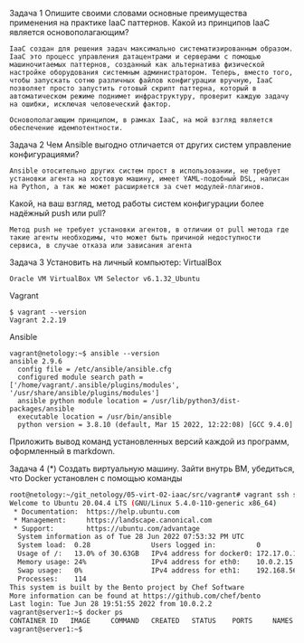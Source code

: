 Задача 1
Опишите своими словами основные преимущества применения на практике IaaC паттернов.
Какой из принципов IaaC является основополагающим?
```
IaaC создан для решения задач максимально систематизированным образом. IaaC это процесс управления датацентрами и серверами с помощью машиночитаемых паттернов, созданный как альтернатива физической настройке оборудования системным администратором. Теперь, вместо того, чтобы запускать сотню различных файлов конфигурации вручную, IaaC позволяет просто запустить готовый скрипт паттерна, который в автоматическом режиме поднимет инфраструктуру, проверит каждую задачу на ошибки, исключая человеческий фактор.

Основополагающим принципом, в рамках IaaC, на мой взгляд является обеспечение идемпотентности. 
```

Задача 2
Чем Ansible выгодно отличается от других систем управление конфигурациями?
```
Ansible отосительно других систем прост в использовании, не требует установки агента на хостовую машину, имеет YAML-подобный DSL, написан на Python, а так же может расширяется за счет модулей-плагинов. 
```
Какой, на ваш взгляд, метод работы систем конфигурации более надёжный push или pull?
```
Метод push не требует установки агентов, в отличии от pull метода где такие агенты необходимы, что может быть причиной недоступности сервиса, в случае отказа или зависания агента
```

Задача 3
Установить на личный компьютер:
VirtualBox
```
Oracle VM VirtualBox VM Selector v6.1.32_Ubuntu
```
Vagrant
```
$ vagrant --version 
Vagrant 2.2.19
```
Ansible
```
vagrant@netology:~$ ansible --version 
ansible 2.9.6 
  config file = /etc/ansible/ansible.cfg 
  configured module search path = ['/home/vagrant/.ansible/plugins/modules', '/usr/share/ansible/plugins/modules'] 
  ansible python module location = /usr/lib/python3/dist-packages/ansible 
  executable location = /usr/bin/ansible 
  python version = 3.8.10 (default, Mar 15 2022, 12:22:08) [GCC 9.4.0]
```

Приложить вывод команд установленных версий каждой из программ, оформленный в markdown.

Задача 4 (*)
Создать виртуальную машину.
Зайти внутрь ВМ, убедиться, что Docker установлен с помощью команды
```bash
root@netology:~/git_netology/05-virt-02-iaac/src/vagrant# vagrant ssh server1.netology 
Welcome to Ubuntu 20.04.4 LTS (GNU/Linux 5.4.0-110-generic x86_64) 
 * Documentation:  https://help.ubuntu.com 
 * Management:     https://landscape.canonical.com 
 * Support:        https://ubuntu.com/advantage 
  System information as of Tue 28 Jun 2022 07:53:32 PM UTC 
  System load:  0.28               Users logged in:          0 
  Usage of /:   13.0% of 30.63GB   IPv4 address for docker0: 172.17.0.1 
  Memory usage: 24%                IPv4 address for eth0:    10.0.2.15 
  Swap usage:   0%                 IPv4 address for eth1:    192.168.56.11 
  Processes:    114 
This system is built by the Bento project by Chef Software 
More information can be found at https://github.com/chef/bento 
Last login: Tue Jun 28 19:51:55 2022 from 10.0.2.2 
vagrant@server1:~$ docker ps 
CONTAINER ID   IMAGE     COMMAND   CREATED   STATUS    PORTS     NAMES 
vagrant@server1:~$
```
